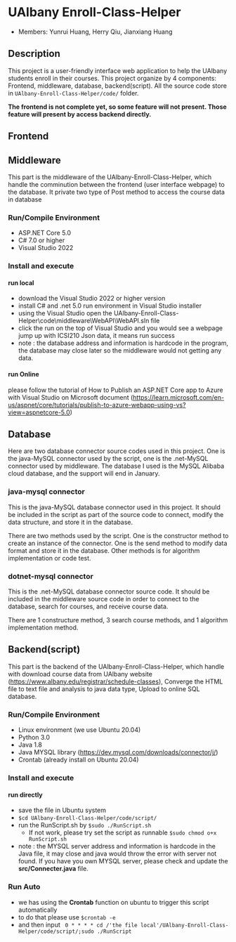 # UAlbany Enroll-Class-Helper
- Members: Yunrui Huang, Herry Qiu, Jianxiang Huang

## Description
This project is a user-friendly interface web application to help the UAlbany students enroll in their courses.
This project organize by 4 components: Frontend, middleware, database, backend(script).
All the source code store in `UAlbany-Enroll-Class-Helper/code/` folder.

**The frontend is not complete yet, so some feature will not present. Those feature will present by access backend directly.**


## Frontend

## Middleware
This part is the middleware of the UAlbany-Enroll-Class-Helper, which handle the comminution between the frontend (user interface webpage) to the database. It private two type of Post method to access the course data in database

### Run/Compile Environment
- ASP.NET Core 5.0
- C# 7.0 or higher
- Visual Studio 2022
### Install and execute
#### run local
- download the Visual Studio 2022 or higher version
- install C# and .net 5.0 run environment in Visual Studio installer
- using the Visual Studio open the UAlbany-Enroll-Class-Helper\code\middleware\WebAPI\WebAPI.sln file
- click the run on the top of Visual Studio and you would see a webpage jump up with ICSI210 Json data, it means run success
- note : the database address and information is hardcode in the program, the database may close later so the middleware would not getting any data.
#### run Online
please follow the tutorial of How to Publish an ASP.NET Core app to Azure with Visual Studio on Microsoft document (https://learn.microsoft.com/en-us/aspnet/core/tutorials/publish-to-azure-webapp-using-vs?view=aspnetcore-5.0)

## Database
Here are two database connector source codes used in this project. One is the java-MySQL connector used by the script, one is the .net-MySQL connector used by middleware. The database I used is the MySQL Alibaba cloud database, and the support will end in January.
### java-mysql connector
This is the java-MySQL database connector used in this project. It should be included in the script as part of the source code to connect, modify the data structure, and store it in the database.

There are two methods used by the script. One is the constructor method to create an instance of the connector. One is the send method to modify data format and store it in the database. Other methods is for algorithm implementation or code test.
### dotnet-mysql connector
This is the .net-MySQL database connector source code. It should be included in the middleware source code in order to connect to the database, search for courses, and receive course data.

There are 1 constructure method, 3 search course methods, and 1 algorithm implementation method.

## Backend(script)
This part is the backend of the UAlbany-Enroll-Class-Helper, which handle with download course data from UAlbany website (https://www.albany.edu/registrar/schedule-classes), Converge the HTML file to text file and analysis to java data type, Upload to online SQL database.

### Run/Compile Environment
- Linux environment (we use Ubuntu 20.04)
- Python 3.0
- Java 1.8
- Java MYSQL library (https://dev.mysql.com/downloads/connector/j/)
- Crontab (already install on Ubuntu 20.04)
### Install and execute
#### run directly
-  save the file in Ubuntu system
- `$cd UAlbany-Enroll-Class-Helper/code/script/`
- run the RunScript.sh by `$sudo ./RunScript.sh`
  - If not work, please try set the script as runnable `$sudo chmod o+x RunScript.sh`
- note : the MYSQL server address and information is hardcode in the Java file, it may close and java would throw the error with server not found. If you have you own MYSQL server, please check and update the **src/Connecter.java** file.

### Run Auto 
- we has using the **Crontab** function on ubuntu to trigger this script automatically
- to do that please use `$crontab -e`
- and then input ` 0 * * * * cd /'the file local'/UAlbany-Enroll-Class-Helper/code/script/;sudo ./RunScript`


